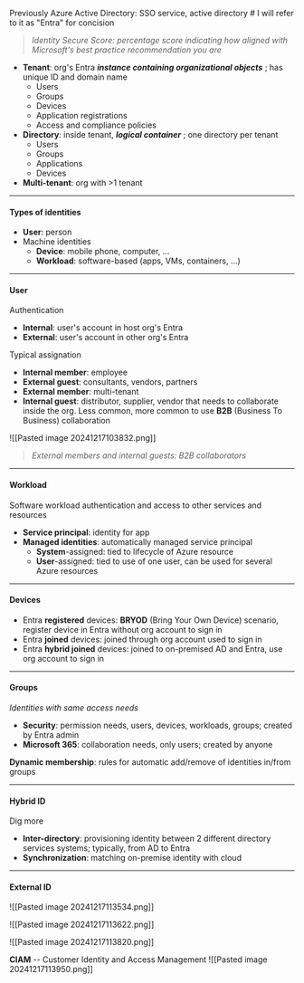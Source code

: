 Previously Azure Active Directory: SSO service, active directory # I will refer to it as "Entra" for concision

>*Identity Secure Score: percentage score indicating how aligned with Microsoft's best practice recommendation you are*

- **Tenant**: org's Entra ***instance containing organizational objects*** ; has unique ID and domain name
	- Users
	- Groups
	- Devices
	- Application registrations
	- Access and compliance policies
- **Directory**: inside tenant, ***logical container*** ; one directory per tenant
	- Users
	- Groups
	- Applications
	- Devices
- **Multi-tenant**: org with >1 tenant
___
#### Types of identities

- **User**: person
- Machine identities
	- **Device**: mobile phone, computer, ...
	- **Workload**: software-based (apps, VMs, containers, ...)

___
#### User

Authentication
- **Internal**: user's account in host org's Entra
- **External**: user's account in other org's Entra

Typical assignation
- **Internal member**: employee
- **External guest**: consultants, vendors, partners
- **External member**: multi-tenant
- **Internal guest**: distributor, supplier, vendor that needs to collaborate inside the org. Less common, more common to use **B2B** (Business To Business) collaboration

![[Pasted image 20241217103832.png]]

>*External members and internal guests: B2B collaborators*

___
#### Workload

Software workload authentication and access to other services and resources

- **Service principal**: identity for app
- **Managed identities**: automatically managed service principal
	- **System**-assigned: tied to lifecycle of Azure resource
	- **User**-assigned: tied to use of one user, can be used for several Azure resources

___
#### Devices

- Entra **registered** devices: **BRYOD** (Bring Your Own Device) scenario, register device in Entra without org account to sign in
- Entra **joined** devices: joined through org account used to sign in
- Entra **hybrid joined** devices: joined to on-premised AD and Entra, use org account to sign in

___
#### Groups
*Identities with same access needs*

- **Security**: permission needs, users, devices, workloads, groups; created by Entra admin
- **Microsoft 365**: collaboration needs, only users; created by anyone

**Dynamic membership**: rules for automatic add/remove of identities in/from groups

___
#### Hybrid ID

Dig more
- **Inter-directory**: provisioning identity between 2 different directory services systems; typically, from AD to Entra
- **Synchronization**: matching on-premise identity with cloud

___
#### External ID

![[Pasted image 20241217113534.png]]

![[Pasted image 20241217113622.png]]

![[Pasted image 20241217113820.png]]

**CIAM** -- Customer Identity and Access Management
![[Pasted image 20241217113950.png]]

